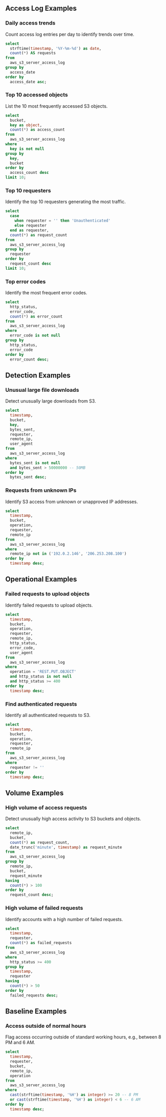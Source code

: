 ## Access Log Examples

### Daily access trends

Count access log entries per day to identify trends over time.

```sql
select
  strftime(timestamp, '%Y-%m-%d') as date,
  count(*) AS requests
from
  aws_s3_server_access_log
group by
  access_date
order by
  access_date asc;
```

### Top 10 accessed objects

List the 10 most frequently accessed S3 objects.

```sql
select
  bucket,
  key as object,
  count(*) as access_count
from
  aws_s3_server_access_log
where
  key is not null
group by
  key,
  bucket
order by
  access_count desc
limit 10;
```

### Top 10 requesters

Identify the top 10 requesters generating the most traffic.

```sql
select
  case
    when requester = '' then 'Unauthenticated'
    else requester
  end as requester,
  count(*) as request_count
from
  aws_s3_server_access_log
group by
  requester
order by
  request_count desc
limit 10;
```

### Top error codes

Identify the most frequent error codes.

```sql
select
  http_status,
  error_code,
  count(*) as error_count
from
  aws_s3_server_access_log
where
  error_code is not null
group by
  http_status,
  error_code
order by
  error_count desc;
```

## Detection Examples

### Unusual large file downloads

Detect unusually large downloads from S3.

```sql
select
  timestamp,
  bucket,
  key,
  bytes_sent,
  requester,
  remote_ip,
  user_agent
from
  aws_s3_server_access_log
where
  bytes_sent is not null
  and bytes_sent > 50000000 -- 50MB
order by
  bytes_sent desc;
```

### Requests from unknown IPs

Identify S3 access from unknown or unapproved IP addresses.

```sql
select
  timestamp,
  bucket,
  operation,
  requester,
  remote_ip
from
  aws_s3_server_access_log
where
  remote_ip not in ('192.0.2.146', '206.253.208.100')
order by
  timestamp desc;
```

## Operational Examples

### Failed requests to upload objects

Identify failed requests to upload objects.

```sql
select
  timestamp,
  bucket,
  operation,
  requester,
  remote_ip,
  http_status,
  error_code,
  user_agent
from
  aws_s3_server_access_log
where
  operation = 'REST.PUT.OBJECT'
  and http_status is not null
  and http_status >= 400
order by
  timestamp desc;
```

### Find authenticated requests

Identify all authenticated requests to S3.

```sql
select
  timestamp,
  bucket,
  operation,
  requester,
  remote_ip
from
  aws_s3_server_access_log
where
  requester != ''
order by
  timestamp desc;
```

## Volume Examples

### High volume of access requests

Detect unusually high access activity to S3 buckets and objects.

```sql
select
  remote_ip,
  bucket,
  count(*) as request_count,
  date_trunc('minute', timestamp) as request_minute
from
  aws_s3_server_access_log
group by
  remote_ip,
  bucket,
  request_minute
having
  count(*) > 100
order by
  request_count desc;
```

### High volume of failed requests

Identify accounts with a high number of failed requests.

```sql
select
  timestamp,
  requester,
  count(*) as failed_requests
from
  aws_s3_server_access_log
where
  http_status >= 400
group by
  timestamp,
  requester
having
  count(*) > 50
order by
  failed_requests desc;
```

## Baseline Examples

### Access outside of normal hours

Flag access occurring outside of standard working hours, e.g., between 8 PM and 6 AM.

```sql
select
  timestamp,
  requester,
  bucket,
  remote_ip,
  operation
from
  aws_s3_server_access_log
where
  cast(strftime(timestamp, '%H') as integer) >= 20 -- 8 PM
  or cast(strftime(timestamp, '%H') as integer) < 6 -- 6 AM
order by
  timestamp desc;
```
